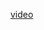 <a href="https://drive.google.com/file/d/1eSAoreaR-S1hiSLYcqZqI5cQ7yP0e6Lt/view?usp=sharing">video</a>
